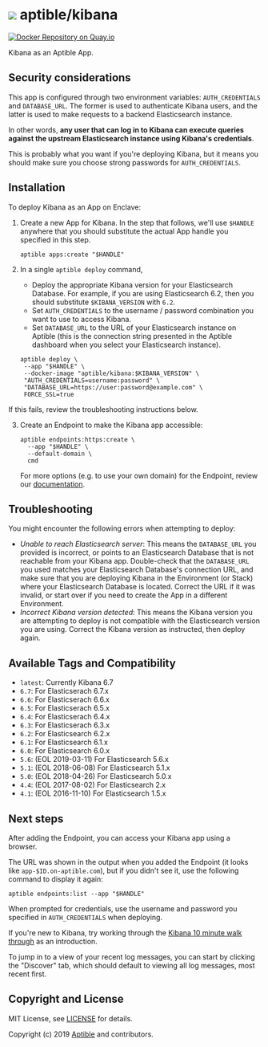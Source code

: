 # ![](https://gravatar.com/avatar/11d3bc4c3163e3d238d558d5c9d98efe?s=64) aptible/kibana

[![Docker Repository on Quay.io](https://quay.io/repository/aptible/kibana/status)](https://quay.io/repository/aptible/kibana)

Kibana as an Aptible App.

## Security considerations

This app is configured through two environment variables: `AUTH_CREDENTIALS`
and `DATABASE_URL`. The former is used to authenticate Kibana users, and the
latter is used to make requests to a backend Elasticsearch instance.

In other words, **any user that can log in to Kibana can execute queries
against the upstream Elasticsearch instance using Kibana's credentials**.

This is probably what you want if you're deploying Kibana, but it means you
should make sure you choose strong passwords for `AUTH_CREDENTIALS`.

## Installation

To deploy Kibana as an App on Enclave:

1. Create a new App for Kibana. In the step that follows, we'll use `$HANDLE`
   anywhere that you should substitute the actual App handle you specified in
   this step.

    ```
    aptible apps:create "$HANDLE"
    ```

2. In a single `aptible deploy` command,

    * Deploy the appropriate Kibana version for your Elasticsearch Database. For
     example, if you are using Elasticsearch 6.2, then you should substitute
     `$KIBANA_VERSION` with `6.2`.
    * Set `AUTH_CREDENTIALS` to the username / password combination you want to
     use to access Kibana.
    * Set `DATABASE_URL` to the URL of your Elasticsearch instance on Aptible
     (this is the connection string presented in the Aptible dashboard when you
     select your Elasticsearch instance).

    ```
    aptible deploy \
     --app "$HANDLE" \
     --docker-image "aptible/kibana:$KIBANA_VERSION" \
     "AUTH_CREDENTIALS=username:password" \
     "DATABASE_URL=https://user:password@example.com" \
     FORCE_SSL=true
    ```

If this fails, review the troubleshooting instructions below.

3. Create an Endpoint to make the Kibana app accessible:

    ```
    aptible endpoints:https:create \
      --app "$HANDLE" \
      --default-domain \
      cmd
    ```

    For more options (e.g. to use your own domain) for the Endpoint, review our
    [documentation][0].

## Troubleshooting

You might encounter the following errors when attempting to deploy:

* _Unable to reach Elasticsearch server_: This means the `DATABASE_URL` you
  provided is incorrect, or points to an Elasticsearch Database that is not
  reachable from your Kibana app. Double-check that the `DATABASE_URL` you used
  matches your Elasticsearch Database's connection URL, and make sure that you
  are deploying Kibana in the Environment (or Stack) where your Elasticsearch
  Database is located. Correct the URL if it was invalid, or start over if you
  need to create the App in a different Environment.
* _Incorrect Kibana version detected_: This means the Kibana version you are
  attempting to deploy is not compatible with the Elasticsearch version you are
  using. Correct the Kibana version as instructed, then deploy again.


## Available Tags and Compatibility

* `latest`: Currently Kibana 6.7
* `6.7`: For Elasticserach 6.7.x
* `6.6`: For Elasticserach 6.6.x
* `6.5`: For Elasticserach 6.5.x
* `6.4`: For Elasticserach 6.4.x
* `6.3`: For Elasticserach 6.3.x
* `6.2`: For Elasticsearch 6.2.x
* `6.1`: For Elasticsearch 6.1.x
* `6.0`: For Elasticsearch 6.0.x
* `5.6`: (EOL 2019-03-11) For Elasticsearch 5.6.x
* `5.1`: (EOL 2018-06-08) For Elasticsearch 5.1.x
* `5.0`: (EOL 2018-04-26) For Elasticsearch 5.0.x
* `4.4`: (EOL 2017-08-02) For Elasticsearch 2.x
* `4.1`: (EOL 2016-11-10) For Elasticsearch 1.5.x


## Next steps

After adding the Endpoint, you can access your Kibana app using a browser.

The URL was shown in the output when you added the Endpoint (it looks like
`app-$ID.on-aptible.com`), but if you didn't see it, use the following command
to display it again:

```
aptible endpoints:list --app "$HANDLE"
```

When prompted for credentials, use the username and password you specified in
`AUTH_CREDENTIALS` when deploying.

If you're new to Kibana, try working through the [Kibana 10 minute walk
through][1] as an introduction.

To jump in to a view of your recent log messages, you can start by clicking the
"Discover" tab, which should default to viewing all log messages, most recent
first.


## Copyright and License

MIT License, see [LICENSE](LICENSE.md) for details.

Copyright (c) 2019 [Aptible](https://www.aptible.com) and contributors.


  [0]: https://www.aptible.com/documentation/enclave/tutorials/expose-web-app.html
  [1]: http://www.elasticsearch.org/guide/en/kibana/current/using-kibana-for-the-first-time.html
